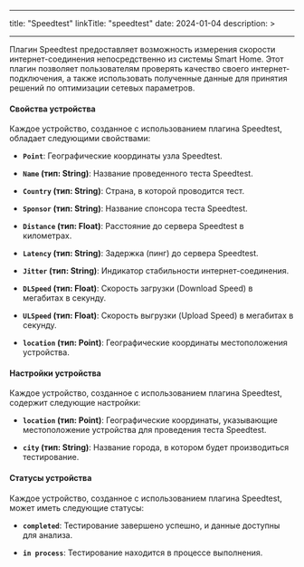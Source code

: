 
---
title: "Speedtest"
linkTitle: "speedtest"
date: 2024-01-04
description: >
  
---

Плагин Speedtest предоставляет возможность измерения скорости интернет-соединения непосредственно из системы Smart Home. Этот плагин позволяет пользователям проверять качество своего интернет-подключения, а также использовать полученные данные для принятия решений по оптимизации сетевых параметров.

#### Свойства устройства

Каждое устройство, созданное с использованием плагина Speedtest, обладает следующими свойствами:

- **`Point`**: Географические координаты узла Speedtest.

- **`Name` (тип: String)**: Название проведенного теста Speedtest.

- **`Country` (тип: String)**: Страна, в которой проводится тест.

- **`Sponsor` (тип: String)**: Название спонсора теста Speedtest.

- **`Distance` (тип: Float)**: Расстояние до сервера Speedtest в километрах.

- **`Latency` (тип: String)**: Задержка (пинг) до сервера Speedtest.

- **`Jitter` (тип: String)**: Индикатор стабильности интернет-соединения.

- **`DLSpeed` (тип: Float)**: Скорость загрузки (Download Speed) в мегабитах в секунду.

- **`ULSpeed` (тип: Float)**: Скорость выгрузки (Upload Speed) в мегабитах в секунду.

- **`location` (тип: Point)**: Географические координаты местоположения устройства.

#### Настройки устройства

Каждое устройство, созданное с использованием плагина Speedtest, содержит следующие настройки:

- **`location` (тип: Point)**: Географические координаты, указывающие местоположение устройства для проведения теста Speedtest.

- **`city` (тип: String)**: Название города, в котором будет производиться тестирование.

#### Статусы устройства

Каждое устройство, созданное с использованием плагина Speedtest, может иметь следующие статусы:

- **`completed`**: Тестирование завершено успешно, и данные доступны для анализа.

- **`in process`**: Тестирование находится в процессе выполнения.
